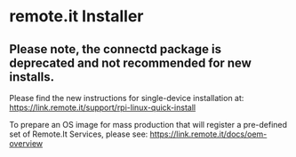 # remote.it Installer

## Please note, the connectd package is deprecated and not recommended for new installs.

Please find the new instructions for single-device installation at: https://link.remote.it/support/rpi-linux-quick-install

To prepare an OS image for mass production that will register a pre-defined set of Remote.It Services, please see: https://link.remote.it/docs/oem-overview

